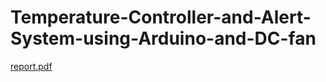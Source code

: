 # Temperature-Controller-and-Alert-System-using-Arduino-and-DC-fan
[report.pdf](https://github.com/Swati-Verma671/Temperature-Controller-and-Alert-System-using-Arduino-and-DC-fan.-/files/9919838/report.pdf)
